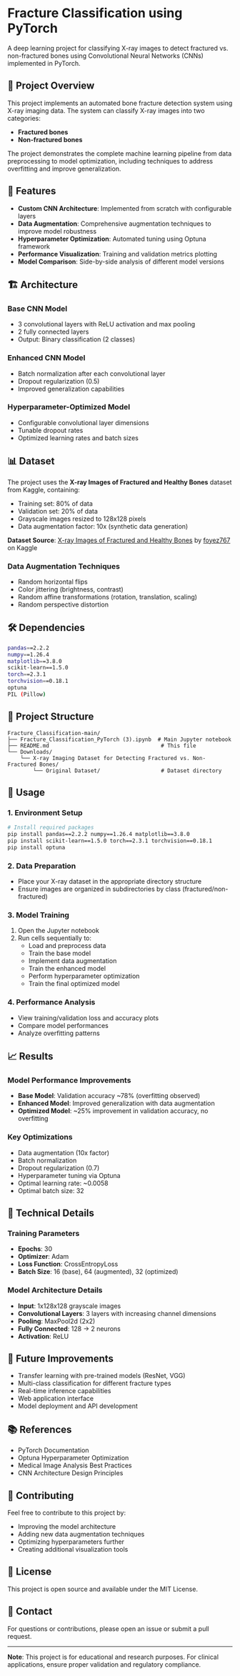 # Fracture Classification using PyTorch

A deep learning project for classifying X-ray images to detect fractured vs. non-fractured bones using Convolutional Neural Networks (CNNs) implemented in PyTorch.

## 🏥 Project Overview

This project implements an automated bone fracture detection system using X-ray imaging data. The system can classify X-ray images into two categories:
- **Fractured bones** 
- **Non-fractured bones**

The project demonstrates the complete machine learning pipeline from data preprocessing to model optimization, including techniques to address overfitting and improve generalization.

## 🚀 Features

- **Custom CNN Architecture**: Implemented from scratch with configurable layers
- **Data Augmentation**: Comprehensive augmentation techniques to improve model robustness
- **Hyperparameter Optimization**: Automated tuning using Optuna framework
- **Performance Visualization**: Training and validation metrics plotting
- **Model Comparison**: Side-by-side analysis of different model versions

## 🏗️ Architecture

### Base CNN Model
- 3 convolutional layers with ReLU activation and max pooling
- 2 fully connected layers
- Output: Binary classification (2 classes)

### Enhanced CNN Model
- Batch normalization after each convolutional layer
- Dropout regularization (0.5)
- Improved generalization capabilities

### Hyperparameter-Optimized Model
- Configurable convolutional layer dimensions
- Tunable dropout rates
- Optimized learning rates and batch sizes

## 📊 Dataset

The project uses the **X-ray Images of Fractured and Healthy Bones** dataset from Kaggle, containing:
- Training set: 80% of data
- Validation set: 20% of data
- Grayscale images resized to 128x128 pixels
- Data augmentation factor: 10x (synthetic data generation)

**Dataset Source**: [X-ray Images of Fractured and Healthy Bones](https://www.kaggle.com/datasets/foyez767/x-ray-images-of-fractured-and-healthy-bones?resource=download) by [foyez767](https://www.kaggle.com/foyez767) on Kaggle

### Data Augmentation Techniques
- Random horizontal flips
- Color jittering (brightness, contrast)
- Random affine transformations (rotation, translation, scaling)
- Random perspective distortion

## 🛠️ Dependencies

```bash
pandas==2.2.2
numpy==1.26.4
matplotlib==3.8.0
scikit-learn==1.5.0
torch==2.3.1
torchvision==0.18.1
optuna
PIL (Pillow)
```

## 📁 Project Structure

```
Fracture_Classification-main/
├── Fracture_Classification_PyTorch (3).ipynb  # Main Jupyter notebook
├── README.md                                   # This file
└── Downloads/
    └── X-ray Imaging Dataset for Detecting Fractured vs. Non-Fractured Bones/
        └── Original Dataset/                   # Dataset directory
```

## 🚀 Usage

### 1. Environment Setup
```bash
# Install required packages
pip install pandas==2.2.2 numpy==1.26.4 matplotlib==3.8.0
pip install scikit-learn==1.5.0 torch==2.3.1 torchvision==0.18.1
pip install optuna
```

### 2. Data Preparation
- Place your X-ray dataset in the appropriate directory structure
- Ensure images are organized in subdirectories by class (fractured/non-fractured)

### 3. Model Training
1. Open the Jupyter notebook
2. Run cells sequentially to:
   - Load and preprocess data
   - Train the base model
   - Implement data augmentation
   - Train the enhanced model
   - Perform hyperparameter optimization
   - Train the final optimized model

### 4. Performance Analysis
- View training/validation loss and accuracy plots
- Compare model performances
- Analyze overfitting patterns

## 📈 Results

### Model Performance Improvements
- **Base Model**: Validation accuracy ~78% (overfitting observed)
- **Enhanced Model**: Improved generalization with data augmentation
- **Optimized Model**: ~25% improvement in validation accuracy, no overfitting

### Key Optimizations
- Data augmentation (10x factor)
- Batch normalization
- Dropout regularization (0.7)
- Hyperparameter tuning via Optuna
- Optimal learning rate: ~0.0058
- Optimal batch size: 32

## 🔬 Technical Details

### Training Parameters
- **Epochs**: 30
- **Optimizer**: Adam
- **Loss Function**: CrossEntropyLoss
- **Batch Size**: 16 (base), 64 (augmented), 32 (optimized)

### Model Architecture Details
- **Input**: 1x128x128 grayscale images
- **Convolutional Layers**: 3 layers with increasing channel dimensions
- **Pooling**: MaxPool2d (2x2)
- **Fully Connected**: 128 → 2 neurons
- **Activation**: ReLU

## 🎯 Future Improvements

- Transfer learning with pre-trained models (ResNet, VGG)
- Multi-class classification for different fracture types
- Real-time inference capabilities
- Web application interface
- Model deployment and API development

## 📚 References

- PyTorch Documentation
- Optuna Hyperparameter Optimization
- Medical Image Analysis Best Practices
- CNN Architecture Design Principles

## 👥 Contributing

Feel free to contribute to this project by:
- Improving the model architecture
- Adding new data augmentation techniques
- Optimizing hyperparameters further
- Creating additional visualization tools

## 📄 License

This project is open source and available under the MIT License.

## 🤝 Contact

For questions or contributions, please open an issue or submit a pull request.

---

**Note**: This project is for educational and research purposes. For clinical applications, ensure proper validation and regulatory compliance.
